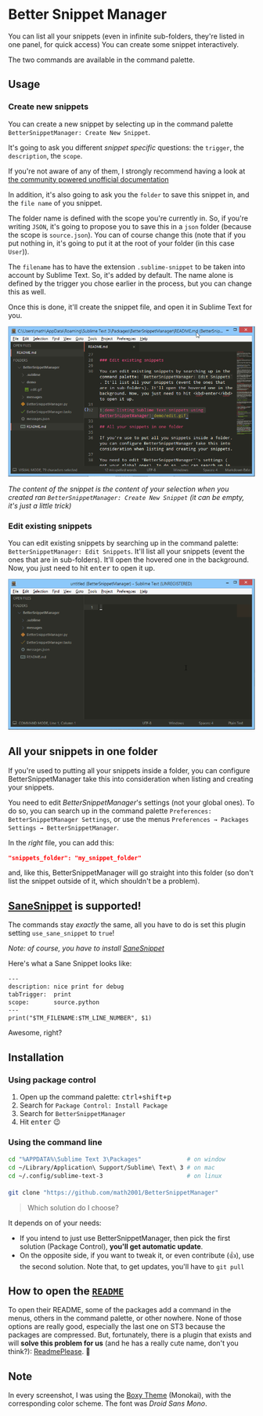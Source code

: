 # Better Snippet Manager

You can list all your snippets (even in infinite sub-folders, they're listed in one panel, for quick access)
You can create some snippet interactively.

The two commands are available in the command palette.

## Usage

### Create new snippets

You can create a new snippet by selecting up in the command palette `BetterSnippetManager: Create New Snippet`.

It's going to ask you different *snippet specific* questions: the `trigger`, the `description`, the `scope`.

If you're not aware of any of them, I strongly recommend having a look at [the community powered unofficial documentation][snippets-doc]

In addition, it's also going to ask you the `folder` to save this snippet in, and the `file name` of you snippet.

The folder name is defined with the scope you're currently in. So, if you're writing `JSON`, it's going to propose you to save this in a `json` folder (because the scope is `source.json`). You can of course change this (note that if you put nothing in, it's going to put it at the root of your folder (in this case `User`)).

The `filename` has to have the extension `.sublime-snippet` to be taken into account by Sublime Text. So, it's added by default. The name alone is defined by the trigger you chose earlier in the process, but you can change this as well.

Once this is done, it'll create the snippet file, and open it in Sublime Text for you.

![demo creating Sublime Text snippets using BetterSnippetManager](demo/create.gif)

*The content of the snippet is the content of your selection when you created ran `BetterSnippetManager: Create New Snippet` (it can be empty, it's just a little trick)*

### Edit existing snippets

You can edit existing snippets by searching up in the command palette: `BetterSnippetManager: Edit Snippets`. It'll list all your snippets (event the ones that are in sub-folders). It'll open the hovered one in the background. Now, you just need to hit <kbd>enter</kbd> to open it up.

![demo listing Sublime Text snippets using BetterSnippetManager](demo/edit.gif)

## All your snippets in one folder

If you're used to putting all your snippets inside a folder, you can configure BetterSnippetManager take this into consideration when listing and creating your snippets.

You need to edit *BetterSnippetManager*'s settings (not your global ones). To do so, you can search up in the command palette `Preferences: BetterSnippetManager Settings`, or use the menus `Preferences → Packages Settings → BetterSnippetManager`.

In the *right* file, you can add this:

```json
"snippets_folder": "my_snippet_folder"
```

and, like this, BetterSnippetManager will go straight into this folder (so don't list the snippet outside of it, which shouldn't be a problem).

## [SaneSnippet][] is supported!

The commands stay *exactly* the same, all you have to do is set this plugin setting `use_sane_snippet` to `true`!

*Note: of course, you have to install [SaneSnippet][]*

Here's what a Sane Snippet looks like:

```
---
description: nice print for debug
tabTrigger:  print
scope:       source.python
---
print("$TM_FILENAME:$TM_LINE_NUMBER", $1)
```

Awesome, right?

## Installation

### Using package control

1. Open up the command palette: <kbd>ctrl+shift+p</kbd>
2. Search for `Package Control: Install Package`
3. Search for `BetterSnippetManager`
4. Hit <kbd>enter</kbd> :wink:

### Using the command line

```bash
cd "%APPDATA%\Sublime Text 3\Packages"             # on window
cd ~/Library/Application\ Support/Sublime\ Text\ 3 # on mac
cd ~/.config/sublime-text-3                        # on linux

git clone "https://github.com/math2001/BetterSnippetManager"
```

> Which solution do I choose?

It depends on of your needs:

- If you intend to just use BetterSnippetManager, then pick the first solution (Package Control), **you'll get automatic update**.
- On the opposite side, if you want to tweak it, or even contribute (:+1:), use the second solution. Note that, to get updates, you'll have to `git pull`

## How to open the [`README`](https://github.com/math2001/FileManager/blob/master/README.md)

To open their README, some of the packages add a command in the menus, others in the command palette, or other nowhere. None of those options are really good, especially the last one on ST3 because the packages are compressed. But, fortunately, there is a plugin that exists and will **solve this problem for us** (and he has a really cute name, don't you think?): [ReadmePlease](https://packagecontrol.io/packages/ReadmePlease). :tada:

[snippets-doc]: http://docs.sublimetext.io/guide/extensibility/snippets.html

## Note

In every screenshot, I was using the [Boxy Theme](https://packagecontrol.io/packages/Boxy%20Theme) (Monokai), with the corresponding color scheme. The font was *Droid Sans Mono*.

[SaneSnippet]: https://packagecontrol.io/packages/SaneSnippets

